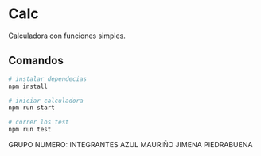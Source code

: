 # Calc

Calculadora con funciones simples.

## Comandos

```bash
# instalar dependecias
npm install

# iniciar calculadora
npm run start

# correr los test
npm run test
```
GRUPO NUMERO:
INTEGRANTES
   AZUL MAURIÑO
   JIMENA PIEDRABUENA
